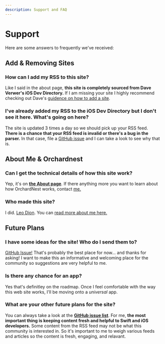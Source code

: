 ```yaml
---
description: Support and FAQ
---
```

# <i class="el el-question-sign"></i> Support

Here are some answers to frequently we've received:

## <i class="el el-check"></i> Add & Removing Sites

### How can I add my RSS to this site?

Like I said in the about page, **this site is completely sourced from Dave Verwer's iOS Dev Directory.** If I am missing your site I highly recommend checking out Dave's [guidence on how to add a site](https://iosdevdirectory.com/contributing/).

### I've already added my RSS to the iOS Dev Directory but I don't see it here. What's going on here? 

The site is updated 3 times a day so we should pick up your RSS feed. **There is a chance that your RSS feed is invalid or there's a bug in the parser.** In that case, file a [GitHub issue](https://github.com/brightdigit/OrchardNest/issues) and I can take a look to see why that is.

## <i class="el el-user"></i> About Me & Orchardnest

### Can I get the technical details of how this site work?

Yep, it's on **[the About page](/about)**. If there anything more you want to learn about how OrchardNest works, contact [me.](https://twitter.com/leogdion)

### Who made this site?

I did. [Leo Dion](https://twitter.com/leogdion). You can [read more about me here.](/about)

## <i class="el el-idea"></i> Future Plans

### I have some ideas for the site! Who do I send them to?

[GitHub Issue!](https://github.com/brightdigit/OrchardNest/issues) That's probably the best place for now... and thanks for asking! I want to make this an informative and welcoming place for the community so suggestions are very helpful to me. 

### Is there any chance for an app?

Yes that's definitley on the roadmap. Once I feel comfortable with the way this web site works, I'll be moving onto a _universal_ app.

### What are your other future plans for the site?

You can always take a look at the **[GitHub issue list](https://github.com/brightdigit/OrchardNest/issues)**. For me, **the most important thing is keeping content fresh and helpful to Swift and iOS developers.** Some content from the RSS feed may not be what this community is interested in. So it's important to me to weigh various feeds and articles so the content is fresh, engaging, and relavant.
